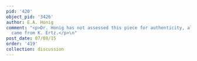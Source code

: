```yaml
---
pid: '420'
object_pid: '3426'
author: E.A. Honig
comment: "<p>Dr. Honig has not assessed this piece for authenticity, all information
  came from K. Ertz.</p>\n"
post_date: 07/08/15
order: '419'
collection: discussion
---
```

